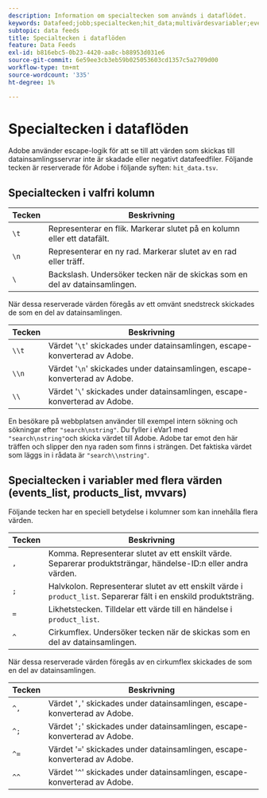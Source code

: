 ```yaml
---
description: Information om specialtecken som används i dataflödet.
keywords: Datafeed;jobb;specialtecken;hit_data;multivärdesvariabler;events_list;products_list;mvvars
subtopic: data feeds
title: Specialtecken i dataflöden
feature: Data Feeds
exl-id: b816ebc5-0b23-4420-aa8c-b88953d031e6
source-git-commit: 6e59ee3cb3eb59b025053603cd1357c5a2709d00
workflow-type: tm+mt
source-wordcount: '335'
ht-degree: 1%

---
```


# Specialtecken i dataflöden

Adobe använder escape-logik för att se till att värden som skickas till datainsamlingsservrar inte är skadade eller negativt datafeedfiler. Följande tecken är reserverade för Adobe i följande syften: `hit_data.tsv`.

## Specialtecken i valfri kolumn

| Tecken | Beskrivning |
|--- |--- |
| `\t` | Representerar en flik. Markerar slutet på en kolumn eller ett datafält. |
| `\n` | Representerar en ny rad. Markerar slutet av en rad eller träff. |
| `\` | Backslash. Undersöker tecken när de skickas som en del av datainsamlingen. |

När dessa reserverade värden föregås av ett omvänt snedstreck skickades de som en del av datainsamlingen.

| Tecken | Beskrivning |
|--- |--- |
| `\\t` | Värdet &#39;`\t`&#39; skickades under datainsamlingen, escape-konverterad av Adobe. |
| `\\n` | Värdet &#39;`\n`&#39; skickades under datainsamlingen, escape-konverterad av Adobe. |
| `\\` | Värdet &#39;`\`&#39; skickades under datainsamlingen, escape-konverterad av Adobe. |

En besökare på webbplatsen använder till exempel intern sökning och sökningar efter `"search\nstring"`. Du fyller i eVar1 med `"search\nstring"`och skicka värdet till Adobe. Adobe tar emot den här träffen och slipper den nya raden som finns i strängen. Det faktiska värdet som läggs in i rådata är `"search\\nstring"`.

## Specialtecken i variabler med flera värden (events_list, products_list, mvvars)

Följande tecken har en speciell betydelse i kolumner som kan innehålla flera värden.

| Tecken | Beskrivning |
|--- |--- |
| `,` | Komma. Representerar slutet av ett enskilt värde. Separerar produktsträngar, händelse-ID:n eller andra värden. |
| `;` | Halvkolon. Representerar slutet av ett enskilt värde i `product_list`. Separerar fält i en enskild produktsträng. |
| `=` | Likhetstecken. Tilldelar ett värde till en händelse i `product_list`. |
| `^` | Cirkumflex. Undersöker tecken när de skickas som en del av datainsamlingen. |

När dessa reserverade värden föregås av en cirkumflex skickades de som en del av datainsamlingen.

| Tecken | Beskrivning |
|--- |--- |
| `^,` | Värdet &#39;`,`&#39; skickades under datainsamlingen, escape-konverterad av Adobe. |
| `^;` | Värdet &#39;`;`&#39; skickades under datainsamlingen, escape-konverterad av Adobe. |
| `^=` | Värdet &#39;`=`&#39; skickades under datainsamlingen, escape-konverterad av Adobe. |
| `^^` | Värdet &#39;`^`&#39; skickades under datainsamlingen, escape-konverterad av Adobe. |
